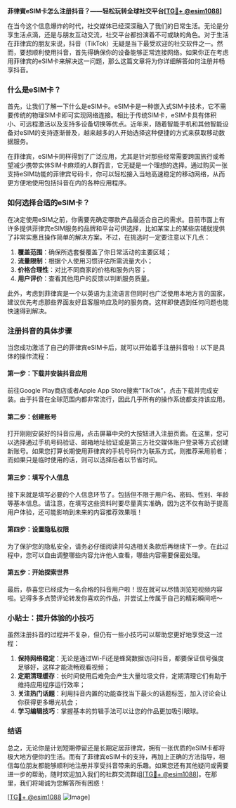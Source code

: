 **菲律賓eSIM卡怎么注册抖音？——轻松玩转全球社交平台[[TG💪+ @esim1088](https://t.me/s/esim1088)]**

在当今这个信息爆炸的时代，社交媒体已经深深融入了我们的日常生活。无论是分享生活点滴，还是与朋友互动交流，社交平台都扮演着不可或缺的角色。对于生活在菲律宾的朋友来说，抖音（TikTok）无疑是当下最受欢迎的社交软件之一。然而，要想顺利使用抖音，首先得确保你的设备能够正常连接网络。如果你正在考虑用菲律宾的eSIM卡来解决这一问题，那么这篇文章将为你详细解答如何注册并畅享抖音。

### 什么是eSIM卡？

首先，让我们了解一下什么是eSIM卡。eSIM卡是一种嵌入式SIM卡技术，它不需要传统的物理SIM卡即可实现网络连接。相比于传统SIM卡，eSIM卡具有体积小、可远程激活以及支持多设备切换等优点。近年来，随着智能手机和其他智能设备对eSIM的支持逐渐普及，越来越多的人开始选择这种便捷的方式来获取移动数据服务。

在菲律宾，eSIM卡同样得到了广泛应用，尤其是针对那些经常需要跨国旅行或希望减少携带实体SIM卡麻烦的人群而言，它无疑是一个理想的选择。通过购买一张支持eSIM功能的菲律宾号码卡，你可以轻松接入当地高速稳定的移动网络，从而更方便地使用包括抖音在内的各种应用程序。

### 如何选择合适的eSIM卡？

在决定使用eSIM之前，你需要先确定哪款产品最适合自己的需求。目前市面上有许多提供菲律宾eSIM服务的品牌和平台可供选择，比如某宝上的某些店铺就提供了非常实惠且操作简单的解决方案。不过，在挑选时一定要注意以下几点：

1. **覆盖范围**：确保所选套餐覆盖了你日常活动的主要区域；
2. **流量限制**：根据个人使用习惯评估所需流量大小；
3. **价格合理性**：对比不同商家的价格和服务内容；
4. **用户评价**：查看其他用户的反馈以判断服务质量。

此外，考虑到菲律宾是一个以英语为主流语言但同时也广泛使用本地方言的国家，建议优先考虑那些界面友好且客服响应及时的服务商。这样即使遇到任何问题也能快速得到解决。

### 注册抖音的具体步骤

当您成功激活了自己的菲律宾eSIM卡后，就可以开始着手注册抖音啦！以下是具体的操作流程：

#### 第一步：下载并安装抖音应用
前往Google Play商店或者Apple App Store搜索“TikTok”，点击下载并完成安装。由于抖音在全球范围内都非常流行，因此几乎所有的操作系统都支持该应用。

#### 第二步：创建账号
打开刚刚安装好的抖音应用，点击屏幕中央的大按钮进入注册页面。在这里，您可以选择通过手机号码验证、邮箱地址验证或是第三方社交媒体账户登录等方式创建新账号。如果您打算长期使用菲律宾的手机号码作为联系方式，则推荐采用前者；而如果只是临时使用的话，则可以选择后者以节省时间。

#### 第三步：填写个人信息
接下来就是填写必要的个人信息环节了。包括但不限于用户名、密码、性别、年龄等基本信息。请注意，在填写这些资料时要尽量真实准确，因为这不仅有助于提高用户体验，还可能影响到未来的内容推荐效果哦！

#### 第四步：设置隐私权限
为了保护您的隐私安全，请务必仔细阅读并勾选相关条款后再继续下一步。在此过程中，您可以自由调整哪些内容允许他人查看，哪些内容需要保密处理。

#### 第五步：开始探索世界
最后，恭喜您已经成为一名合格的抖音用户啦！现在就可以尽情浏览短视频内容啦。记得多多点赞评论转发你喜欢的作品，并尝试上传属于自己的精彩瞬间吧～

### 小贴士：提升体验的小技巧

虽然注册抖音的过程并不复杂，但仍有一些小技巧可以帮助您更好地享受这一过程：

1. **保持网络稳定**：无论是通过Wi-Fi还是蜂窝数据访问抖音，都要保证信号强度足够好，这样才能流畅观看视频；
2. **定期清理缓存**：长时间使用后难免会产生大量垃圾文件，定期清理它们有助于维持应用程序运行效率；
3. **关注热门话题**：利用抖音内置的功能查找当下最火的话题标签，加入讨论会让你获得更多曝光机会；
4. **学习编辑技巧**：掌握基本的剪辑手法可以让您的作品更加吸引眼球。

### 结语

总之，无论你是计划短期停留还是长期定居菲律宾，拥有一张优质的eSIM卡都将极大地方便你的生活。而有了菲律宾eSIM卡的支持，再加上正确的方法指导，相信每位朋友都能够顺利地注册并享受抖音带来的乐趣。如果您还有其他疑问或需要进一步的帮助，随时欢迎加入我们的社群交流群组[[TG💪+ @esim1088](https://t.me/s/esim1088)]。在那里，我们将竭诚为您解答所有困惑！

[[TG💪+ @esim1088](https://t.me/s/esim1088) ![Image](https://i.postimg.cc/4NQfJmqS/Snipaste-2025-05-13-00-14-12.png)]